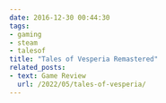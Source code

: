 ```yaml
---
date: 2016-12-30 00:44:30
tags:
- gaming
- steam
- talesof
title: "Tales of Vesperia Remastered"
related_posts:
- text: Game Review
  url: /2022/05/tales-of-vesperia/
---
```

